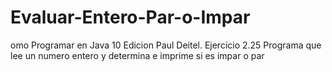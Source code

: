 # Evaluar-Entero-Par-o-Impar
omo Programar en Java 10 Edicion Paul Deitel. Ejercicio 2.25 Programa que lee un numero entero y determina e imprime si es impar o par
